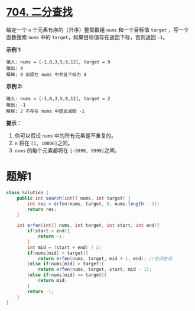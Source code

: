 # [704. 二分查找](https://leetcode.cn/problems/binary-search/)

给定一个 `n` 个元素有序的（升序）整型数组 `nums` 和一个目标值 `target` ，写一个函数搜索 `nums` 中的 `target`，如果目标值存在返回下标，否则返回 `-1`。


**示例 1:**

```
输入: nums = [-1,0,3,5,9,12], target = 9
输出: 4
解释: 9 出现在 nums 中并且下标为 4
```

**示例 2:**

```
输入: nums = [-1,0,3,5,9,12], target = 2
输出: -1
解释: 2 不存在 nums 中因此返回 -1
```

 

**提示：**

1. 你可以假设 `nums` 中的所有元素是不重复的。
2. `n` 将在 `[1, 10000]`之间。
3. `nums` 的每个元素都将在 `[-9999, 9999]`之间。



# 题解1

```java
class Solution {
    public int search(int[] nums, int target) {
        int res = erfen(nums, target, 0, nums.length - 1);
        return res;
    }

    int erfen(int[] nums, int target, int start, int end){
        if(start > end){
            return -1;
        }
        int mid = (start + end) / 2;
        if(nums[mid] < target){
            return erfen(nums, target, mid + 1, end); //左闭右闭
        }else if(nums[mid] > target){
            return erfen(nums, target, start, mid - 1);
        }else if(nums[mid] == target){
            return mid;
        }
        return -1;
    }
}
```

